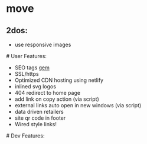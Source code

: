 # move

## 2dos:

- use responsive images

# User Features:

- SEO tags [gem](https://jekyll.github.io/jekyll-seo-tag)
- SSL/https
- Optimized CDN hosting using netlify
- inlined svg logos
- 404 redirect to home page
- add link on copy action (via script)
- external links auto open in new windows (via script)
- data driven retailers
- site qr code in footer
- Wired style links!


# Dev Features:
